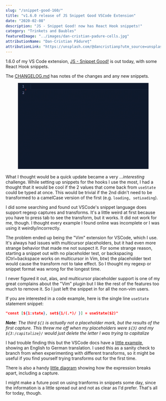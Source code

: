 ```yaml
---
slug: "/snippet-good-160/"
title: "v1.6.0 release of JS Snippet Good VSCode Extension"
date: "2020-02-08"
description: "JS - Snippet Good! now has React Hook snippets!"
category: "Trinkets and Baubles"
featuredImage: "../images/dan-cristian-padure-cells.jpg"
attributionName: "Dan-Cristian Pădureț"
attributionLink: "https://unsplash.com/@dancristianp?utm_source=unsplash&amp;utm_medium=referral&amp;utm_content=creditCopyText"
---
```


1.6.0 of my VS Code extension, [JS - Snippet Good!](https://marketplace.visualstudio.com/items?itemName=jimmydc.js--snippet-good) is out today, with some React Hook snippets.

The [CHANGELOG.md](https://github.com/Jimmydalecleveland/js--snippet-good/blob/master/CHANGELOG.md) has notes of the changes and any new snippets.

<figure>
  <img src="../images/snippet-rus.gif" alt="'rus' snippet in action"></img>
</figure>

What I thought would be a quick update became a very ..._interesting_ challenge. While setting up snippets for the hooks I use the most, I had a thought that it would be cool if the 2 values that come back from `useState` could be typed at once. This would be trivial if the 2nd didn't need to be transformed to a camelCase version of the first (e.g. `loading, setLoading`).

I did some searching and found out VSCode's snippet language does support regexp captures and transforms. It's a little weird at first because you have to press tab to see the transform, but it works. It did not work for me, though. I thought every example I found online was incomplete or I was using it weirdly/incorrectly.

The problem ended up being the "Vim" extension for VSCode, which I use. It's always had issues with multicursor placeholders, but it had even more strange behavior that made me not suspect it. For some strange reason, starting a snippet out with no placeholder test, or backspacing (Ctrl+backspace works on multicursor in Vim, btw) the placeholder text would cause the transform not to take effect. So I thought my regexp or snippet format was wrong for the longest time.

I never figured it out, alas, and multicursor placeholder support is one of my great complains about the "Vim" plugin but I like the rest of the features too much to remove it. So I just left the snippet in for all the non-vim users.

If you are interested in a code example, here is the single line `useState` statement snippet:

```json
"const [${1:state}, set${1/(.*)/ }] = useState($2)"
```

_**Note**: The third `${1` is actually not a placeholder mark, but the results of the first capture. This threw me off when my placeholders were `${3}` and my `${3:/capitalize}/` would just delete the letter I was trying to capitalize_

I had trouble finding this but the VSCode docs have a [little example](https://code.visualstudio.com/updates/v1_25#_snippet-placeholder-transformations), showing an English to German translation. I used this as a sanity check to branch from when experimenting with different transforms, so it might be useful if you find yourself trying transforms out for the first time.

There is also a handy [little diagram](https://code.visualstudio.com/docs/editor/userdefinedsnippets#_variable-transforms) showing how the expression breaks apart, including a capture.

I might make a future post on using tranforms in snippets some day, since the information is a little spread out and not as clear as I'd prefer. That's all for today, though.
